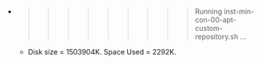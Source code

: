 * >>>>>>>>> Running inst-min-con-00-apt-custom-repository.sh ...
  * Disk size = 1503904K. Space Used = 2292K.
